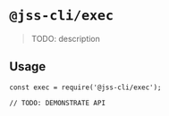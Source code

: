 # `@jss-cli/exec`

> TODO: description

## Usage

```
const exec = require('@jss-cli/exec');

// TODO: DEMONSTRATE API
```

